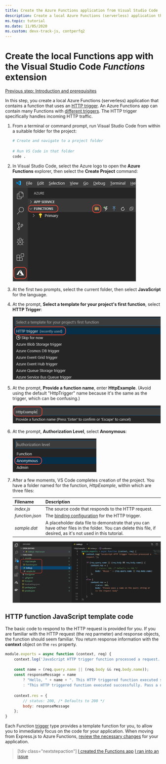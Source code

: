 ```yaml
---
title: Create the Azure Functions application from Visual Studio Code
description: Create a local Azure Functions (serverless) application that contains a function that uses an HTTP trigger. An Azure Functions app can contain many Functions with different triggers. The HTTP trigger specifically handles incoming HTTP traffic.
ms.topic: tutorial
ms.date: 11/05/2020
ms.custom: devx-track-js, contperfq2
---
```


# Create the local Functions app with the Visual Studio Code _Functions_ extension

[Previous step: Introduction and prerequisites](tutorial-vscode-serverless-node-01.md)

In this step, you create a local Azure Functions (serverless) application that contains a function that uses an [HTTP trigger](/azure/azure-functions/functions-reference-node#http-triggers-and-bindings). An Azure Functions app can contain many Functions with [different triggers](/azure/azure-functions/functions-triggers-bindings). The HTTP trigger specifically handles incoming HTTP traffic.

1. From a terminal or command prompt, run Visual Studio Code from within a suitable folder for the project:

    ```bash
    # Create and navigate to a project folder

    # Run VS Code in that folder
    code .
    ```

1. In Visual Studio Code, select the Azure logo to open the **Azure Functions** explorer, then select the **Create Project** command:

    ![Create a local Function app in VS Code](../media/functions-extension/create-function-app-project.png)

1. At the first two prompts, select the current folder, then select **JavaScript** for the language.

1. At the prompt, **Select a template for your project's first function**, select **HTTP Trigger**:

    ![Select the trigger for the Function](../media/functions-extension/create-function-choose-template.png)

1. At the prompt, **Provide a function name**, enter **HttpExample**. (Avoid using the default "HttpTrigger" name because it's the same as the trigger, which can be confusing.)

    ![Entering a function name](../media/functions-extension/create-function-name.png)

1. At the prompt, **Authorization Level**, select **Anonymous**:

    ![ At the prompt, `Authorization Level`, select `Anonymous`](../media/functions-extension/create-function-anonymous-auth.png)

1. After a few moments, VS Code completes creation of the project. You have a folder named for the function, *HttpExample*, within which are three files:

    | Filename | Description |
    | --- | --- |
    | *index.js* |  The source code that responds to the HTTP request. |
    | *function.json* | The [binding configuration](/azure/azure-functions/functions-triggers-bindings) for the HTTP trigger. |
    | *sample.dat* | A placeholder data file to demonstrate that you can have other files in the folder. You can delete this file, if desired, as it's not used in this tutorial. |

    ![Result of creating a function app](../media/functions-extension/create-function-app-results.png)

## HTTP function JavaScript template code

The basic code to respond to the HTTP request is provided for you. If you are familiar with the HTTP request (the _req_ parmeter) and response objects, the function should seem familiar. You return response information with the **context** object on the `res` property.  

```javascript
module.exports = async function (context, req) {
    context.log('JavaScript HTTP trigger function processed a request.');

    const name = (req.query.name || (req.body && req.body.name));
    const responseMessage = name
        ? "Hello, " + name + ". This HTTP triggered function executed successfully."
        : "This HTTP triggered function executed successfully. Pass a name in the query string or in the request body for a personalized response.";

    context.res = {
        // status: 200, /* Defaults to 200 */
        body: responseMessage
    };
}
```

Each Function [trigger](/azure-functions/functions-triggers-bindings?tabs=csharp) type provides a template function for you, to allow you to immediately focus on the code for your application. When moving from Express.js to Azure Functions, [review the necessary changes](/azure-functions/shift-expressjs?tabs=javascript) for your application. 

> [!div class="nextstepaction"]
> [I created the Functions app](tutorial-vscode-serverless-node-03.md) [I ran into an issue](https://www.research.net/r/PWZWZ52?tutorial=node-deployment-azurefunctions&step=create-app)
